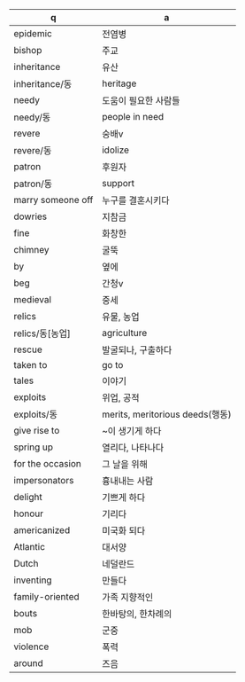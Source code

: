  q  | a
--- | ---
epidemic		| 전염병
bishop			| 주교
inheritance		| 유산
inheritance/동		| heritage
needy			| 도움이 필요한 사람들
needy/동		| people in need
revere			| 숭배v
revere/동		| idolize
patron			| 후원자
patron/동		| support
marry someone off	| 누구를 결혼시키다
dowries			| 지참금
fine			| 화창한
chimney			| 굴뚝
by			| 옆에
beg			| 간청v
medieval		| 중세
relics			| 유물, 농업
relics/동[농업]		| agriculture
rescue			| 발굴되나, 구출하다
taken to		| go to
tales			| 이야기
exploits		| 위업, 공적
exploits/동		| merits, meritorious deeds(행동)
give rise to		| ~이 생기게 하다
spring up		| 열리다, 나타나다
for the occasion	| 그 날을 위해
impersonators		| 흉내내는 사람
delight			| 기쁘게 하다
honour			| 기리다
americanized		| 미국화 되다
Atlantic		| 대서양
Dutch			| 네덜란드
inventing		| 만들다
family-oriented		| 가족 지향적인
bouts			| 한바탕의, 한차례의
mob			| 군중
violence		| 폭력
around			| 즈음
